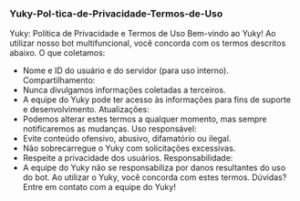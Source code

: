 ### Yuky-Pol-tica-de-Privacidade-Termos-de-Uso

Yuky: Política de Privacidade e Termos de Uso
Bem-vindo ao Yuky! Ao utilizar nosso bot multifuncional, você concorda com os termos descritos abaixo.
O que coletamos:
 * Nome e ID do usuário e do servidor (para uso interno).
Compartilhamento:
 * Nunca divulgamos informações coletadas a terceiros.
 * A equipe do Yuky pode ter acesso às informações para fins de suporte e desenvolvimento.
Atualizações:
 * Podemos alterar estes termos a qualquer momento, mas sempre notificaremos as mudanças.
Uso responsável:
 * Evite conteúdo ofensivo, abusivo, difamatório ou ilegal.
 * Não sobrecarregue o Yuky com solicitações excessivas.
 * Respeite a privacidade dos usuários.
Responsabilidade:
 * A equipe do Yuky não se responsabiliza por danos resultantes do uso do bot.
Ao utilizar o Yuky, você concorda com estes termos.
Dúvidas? Entre em contato com a equipe do Yuky!
